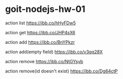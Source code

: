 # goit-nodejs-hw-01

action list https://ibb.co/hHyFDw5

action get https://ibb.co/JHP4sX6

action add https://ibb.co/BnYPkzr

action add(empty field) https://ibb.co/v3qq28X

action remove https://ibb.co/NtGYsyb

action remove(id doesn't exist) https://ibb.co/Dg64ctP
